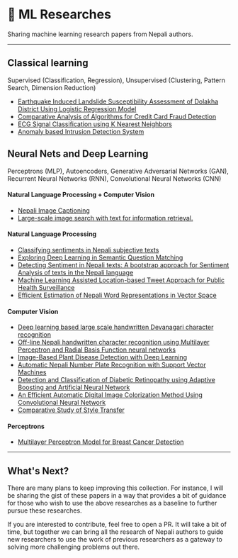# :scroll: ML Researches
Sharing machine learning research papers from Nepali authors. 

---

## Classical learning
Supervised (Classification, Regression), Unsupervised (Clustering, Pattern Search, Dimension Reduction)

- [Earthquake Induced Landslide Susceptibility Assessment of Dolakha District Using Logistic Regression Model](http://kec.edu.np/wp-content/uploads/2020/01/Paper_1.pdf)
- [Comparative Analysis of Algorithms for Credit Card Fraud Detection](http://kec.edu.np/wp-content/uploads/2020/01/Paper_36.pdf)
- [ECG Signal Classification using K Nearest Neighbors](http://kec.edu.np/wp-content/uploads/2020/01/Paper_44.pdf)
- [Anomaly based Intrusion Detection System](https://www.researchgate.net/publication/341792966_Anomaly_based_Intrusion_Detection_System)

## Neural Nets and Deep Learning
Perceptrons (MLP), Autoencoders, Generative Adversarial Networks (GAN), Recurrent Neural Networks (RNN), Convolutional Neural Networks (CNN)

#### Natural Language Processing + Computer Vision
- [Nepali Image Captioning](https://ieeexplore.ieee.org/abstract/document/8947436)
- [Large-scale image search with text for information retrieval.](https://www.researchgate.net/publication/350813346_Large-scale_image_search_with_text_for_information_retrieval)

#### Natural Language Processing
- [Classifying sentiments in Nepali 
subjective texts](https://ieeexplore.ieee.org/document/7785374)
- [Exploring Deep Learning in Semantic Question Matching](https://ieeexplore.ieee.org/document/8586832)
- [Detecting Sentiment in Nepali texts: A bootstrap approach for Sentiment Analysis of texts in the Nepali language](https://ieeexplore.ieee.org/document/7100739)
- [Machine Learning Assisted Location-based Tweet Approach for Public Health Surveillance](http://kec.edu.np/wp-content/uploads/2020/01/Paper_21.pdf)
- [Efficient Estimation of Nepali Word Representations in Vector Space](https://www.researchgate.net/publication/348525097_Efficient_Estimation_of_Nepali_Word_Representations_in_Vector_Space)

#### Computer Vision
- [Deep learning based large scale handwritten Devanagari 
character recognition](https://ieeexplore.ieee.org/document/7400041?arnumber=7400041)
- [Off-line Nepali handwritten character recognition using 
Multilayer Perceptron and Radial Basis Function neural networks](https://ieeexplore.ieee.org/document/6408440)
- [Image-Based Plant Disease Detection with Deep Learning](http://www.ijcttjournal.org/archives/ijctt-v61p105)
- [Automatic Nepali Number Plate Recognition with Support Vector 
Machines](https://www.researchgate.net/publication/323999303_Automatic_Nepali_Number_Plate_Recognition_with_Support_Vector_Machines)
- [Detection and Classification of Diabetic Retinopathy using Adaptive Boosting and Artificial Neural Network](https://www.researchgate.net/publication/335229500_Detection_and_Classification_of_Diabetic_Retinopathy_using_Adaptive_Boosting_and_Artificial_Neural_Network)
- [An Efficient Automatic Digital Image Colorization Method Using Convolutional Neural Network](http://kec.edu.np/wp-content/uploads/2020/01/Paper_39.pdf)
- [Comparative Study of Style Transfer](http://kec.edu.np/wp-content/uploads/2020/01/Paper_43.pdf)

#### Perceptrons
- [Multilayer Perceptron Model for Breast Cancer Detection](http://kec.edu.np/wp-content/uploads/2020/01/Paper_7.pdf)

---

## What's Next?
There are many plans to keep improving this collection. For instance, I will be sharing the gist of these papers in a way that provides a bit of guidance for those who wish to use the above researches as a baseline to further pursue these researches.

If you are interested to contribute, feel free to open a PR. It will take a bit of time, but together we can bring all the research of Nepali authors to guide new researchers to use the work of previous researchers as a gateway to solving more challenging problems out there. 



